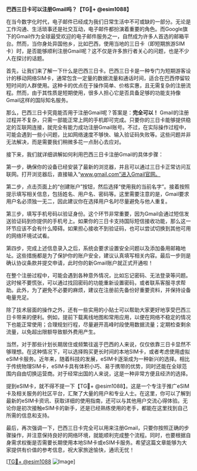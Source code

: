 **巴西三日卡可以注册Gmail吗？【TG💪+ @esim1088】**

在当今数字化时代，电子邮件已经成为我们日常生活中不可或缺的一部分。无论是工作沟通、生活琐事还是社交互动，电子邮件都扮演着重要的角色。而Google旗下的Gmail作为全球最受欢迎的电子邮件服务之一，自然成为许多人首选的邮箱平台。然而，当你身处异国他乡，比如巴西，使用当地的三日卡（即短期旅游SIM卡）时，是否能够顺利注册Gmail呢？这不仅是许多旅行者关心的问题，也是不少人在探讨的话题。

首先，让我们来了解一下什么是巴西三日卡。巴西三日卡是一种专门为短期游客设计的移动网络SIM卡，通常包含一定量的数据流量和通话时间，适合在巴西停留较短时间的人群使用。这种卡的优点在于操作简单、价格实惠，且无需复杂的注册流程。然而，由于其性质是短期使用，很多人担心它是否具备足够的功能支持像Gmail这样的国际知名服务。

那么，巴西三日卡究竟能否用于注册Gmail呢？答案是：**完全可以！** Gmail的注册过程并不复杂，只需一部能正常上网的手机即可完成。只要你的三日卡能够提供稳定的互联网连接，就完全有能力成功注册Gmail账号。不过，在实际操作过程中，可能会遇到一些小问题，比如网络速度不够快、输入验证码失败等。这些问题并非无法解决，而是需要我们稍微多花一点耐心去应对。

接下来，我们就详细讲解如何利用巴西三日卡注册Gmail的具体步骤：

第一步，确保你的设备已经安装了最新的浏览器，并且可以通过三日卡正常访问互联网。打开浏览器后，直接输入“www.gmail.com”进入Gmail官网。

第二步，点击页面上的“创建账户”按钮，然后选择“使用我的当前名字”。接着按照提示填写相关信息，包括姓名、用户名、密码等。这里需要注意的是，Gmail要求用户名必须独一无二，因此建议你在选择用户名时尽量避免与他人重复。

第三步，填写手机号码以验证身份。这个环节非常重要，因为Gmail会通过短信发送验证码到你提供的手机号上。如果你的三日卡支持国际短信接收功能，那么这一环节应该不会有什么障碍。如果担心接收不到验证码，也可以尝试切换到其他可用的网络环境试试看。

第四步，完成上述信息录入之后，系统会要求设置安全问题以及添加备用邮箱地址。这些措施都是为了保护你的账户安全，建议认真填写相关内容。最后一步则是确认协议条款并提交申请，此时你的新Gmail账户就正式开通啦！

在整个注册过程中，可能会遇到各种意外情况，比如忘记密码、无法登录等问题。这时候不要慌张，可以通过找回密码的功能重新设置密码，或者联系客服寻求帮助。此外，为了避免不必要的麻烦，建议在注册前先备份好重要资料，并保持设备电量充足。

除了技术层面的操作之外，还有一些实用的小贴士可以帮助大家更好地享受巴西三日卡带来的便利。例如，提前下载离线地图和常用应用，以便在网络不稳定的情况下也能正常使用；合理规划行程，尽量避开高峰时段使用数据流量；定期检查剩余流量，以免超出限额导致额外费用产生。

当然，对于那些计划长期居住或频繁往返于巴西的人来说，仅仅依靠三日卡显然不够理想。在这种情况下，可以选择购买更长时间的本地SIM卡，或者考虑使用虚拟eSIM卡服务。近年来，随着科技的发展，eSIM卡逐渐成为一种新兴的选择。相比于传统物理SIM卡，eSIM卡具有体积小巧、易于携带的优势，同时还能在全球范围内自由切换运营商。对于经常出国的人来说，这是一种非常方便且经济的选择。

提到eSIM卡，就不得不提一下【TG💪+ @esim1088】。这是一个专注于推广eSIM卡及相关服务的社区平台，汇聚了大量的用户和专业人士。在这里，你可以了解到最新的eSIM卡资讯、获取详细的使用指南，还可以与其他用户交流心得体验。无论你是初次接触eSIM卡的新手，还是已经熟练使用的老手，都能在这里找到自己所需的信息和支持。

最后，再次强调一下，巴西三日卡完全可以用来注册Gmail，只要你按照正确的步骤操作，并注意保持良好的网络环境，就能顺利完成整个流程。同时，也要根据自身需求权衡是否需要长期使用本地SIM卡或eSIM卡服务。希望这篇文章能够为大家提供有价值的参考信息，祝大家旅途愉快，通讯无忧！

[[TG💪+ @esim1088](https://t.me/s/esim1088) ![Image](https://i.postimg.cc/4NQfJmqS/Snipaste-2025-05-13-00-14-12.png)]